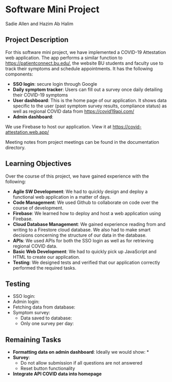 # Software Mini Project
Sadie Allen and Hazim Ab Halim

## Project Description

For this software mini project, we have implemented a COVID-19 Attestation web application. The app performs a similar function to https://patientconnect.bu.edu/, the website BU students and faculty use to track their symptoms and schedule appointments. It has the following components: 

* **SSO login**: secure login through Google
* **Daily symptom tracker**: Users can fill out a survey once daily detailing their COVID-19 symptoms
* **User dashboard**: This is the home page of our application. It shows data specific to the user (past symptom survey results, compliance status) as well as regional COVID data from https://covid19api.com/
* **Admin dashboard**: 

We use Firebase to host our application. View it at https://covid-attestation.web.app/

Meeting notes from project meetings can be found in the documentation directory.

## Learning Objectives
Over the course of this project, we have gained experience with the following: 
* **Agile SW Development**: We had to quickly design and deploy a functional web application in a matter of days.
* **Code Management**: We used Github to collaborate on code over the course of development.
* **Firebase**: We learned how to deploy and host a web application using Firebase. 
* **Cloud Database Management**: We gained experience reading from and writing to a Firestore cloud database. We also had to make smart decisions concerning the structure of our data in the database.
* **APIs**: We used APIs for both the SSO login as well as for retrieving regional COVID data.
* **Basic Web Development**: We had to quickly pick up JavaScript and HTML to create our application. 
* **Testing**: We designed tests and verified that our application correctly performed the required tasks. 

## Testing
* SSO login:
* Admin login:
* Fetching data from database: 
* Symptom survey:
    * Data saved to database:
    * Only one survey per day:

## Remaining Tasks
* **Formatting data on admin dashboard**: Ideally we would show: 
    * 
* **Survey**:
    * Do not allow submission if all questions are not answered
    * Reset button functionality
* **Integrate API COVID data into homepage**